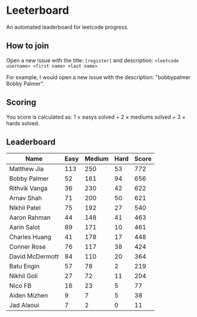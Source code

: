 # Leeterboard

An automated leaderboard for leetcode progress.

## How to join

Open a new issue with the title: `[register]` and description:
`<leetcode username> <first name> <last name>`

For example, I would open a new issue with the description: "bobbypalmer Bobby Palmer".

## Scoring

You score is calculated as:
1 $\times$ easys solved + 2 $\times$ mediums solved + 3 $\times$ hards solved.

## Leaderboard
| Name | Easy | Medium | Hard | Score |
| --- | --- | --- | --- | --- |
| Matthew Jia | 113 | 250 | 53 | 772 |
| Bobby Palmer | 52 | 161 | 94 | 656 |
| Rithvik Vanga | 36 | 230 | 42 | 622 |
| Arnav Shah | 71 | 200 | 50 | 621 |
| Nikhil Patel | 75 | 192 | 27 | 540 |
| Aaron Rahman | 44 | 148 | 41 | 463 |
| Aarin Salot | 89 | 171 | 10 | 461 |
| Charles Huang | 41 | 178 | 17 | 448 |
| Conner Rose | 76 | 117 | 38 | 424 |
| David McDermott | 84 | 110 | 20 | 364 |
| Batu Engin | 57 | 78 | 2 | 219 |
| Nikhil Goli | 27 | 72 | 11 | 204 |
| Nico FB | 16 | 23 | 5 | 77 |
| Aiden Mizhen | 9 | 7 | 5 | 38 |
| Jad Alaoui | 7 | 2 | 0 | 11 |
